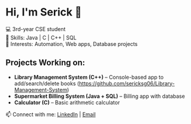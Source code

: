 # Hi, I'm Serick 👋

💻 3rd-year CSE student  
🔹 Skills: Java | C | C++ | SQL  
🔹 Interests: Automation, Web apps, Database projects  

## Projects Working on:
- **Library Management System (C++)** – Console-based app to add/search/delete books (https://github.com/sericksg06/Library-Management-System)
- **Supermarket Billing System (Java + SQL)** – Billing app with database  
- **Calculator (C)** – Basic arithmetic calculator 

📫 Connect with me: [LinkedIn](https://www.linkedin.com/in/sericksg06) | [Email](mailto:sericksg06@gmail.com)
